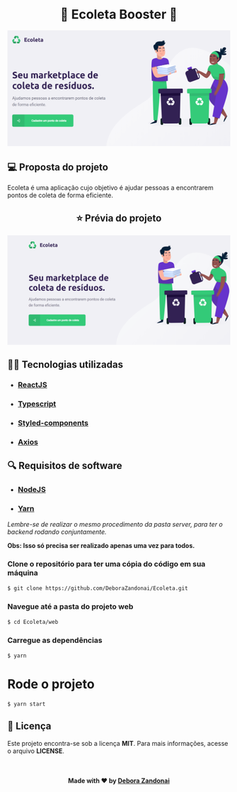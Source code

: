 <h1 align="center">🚀 Ecoleta Booster 🚀</h1>

![Badge](/Github/logo.png)

## 💻 Proposta do projeto

Ecoleta é uma aplicação cujo objetivo é ajudar pessoas a encontrarem pontos de coleta de forma eficiente.

<h2 align=center>
  ⭐ Prévia do projeto
</h2>

![Badge](/Github/web.gif)

<h2>
  👨‍💻 Tecnologias utilizadas
</h2>

<ul>
  <li><h3><a href="https://reactjs.org/">ReactJS</a></h3></li>
  <li><h3><a href="https://www.typescriptlang.org/">Typescript</a></h3></li>
  <li><h3><a href="https://styled-components.com/">Styled-components</a></h3></li>
  <li><h3><a href="https://github.com/axios/axios">Axios</a></h3></li>
</ul>

<h2>
  🔍 Requisitos de software
</h2>

<ul>
  <li><h3><a href="https://nodejs.org/pt-br/">NodeJS</a></h3></li>
  <li><h3><a href="https://yarnpkg.com/">Yarn</a></h3></li>
</ul>

<em>Lembre-se de realizar o mesmo procedimento da pasta server, para ter o backend rodando conjuntamente.</em>

**Obs: Isso só precisa ser realizado apenas uma vez para todos.**

### Clone o repositório para ter uma cópia do código em sua máquina

```bash
$ git clone https://github.com/DeboraZandonai/Ecoleta.git
```

### Navegue até a pasta do projeto web

```bash
$ cd Ecoleta/web
```

### Carregue as dependências

```bash
$ yarn
```

# Rode o projeto

```bash
$ yarn start
```

## 📝 Licença

Este projeto encontra-se sob a licença **MIT**. Para mais informações, acesse o arquivo **LICENSE**.

<br />

<h4 align=center>Made with ❤️ by <a href="https://www.linkedin.com/in/debora-zandonai-4ab092195/">Debora Zandonai</a></h4>
